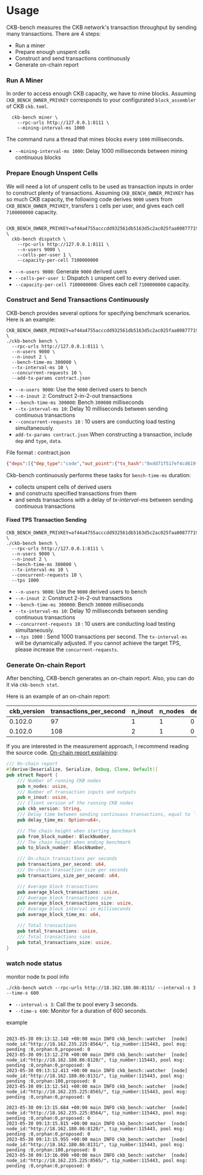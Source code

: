 # Usage

CKB-bench measures the CKB network's transaction throughput by sending many transactions. There are 4 steps:
  - Run a miner
  - Prepare enough unspent cells
  - Construct and send transactions continuously 
  - Generate on-chain report

### Run A Miner

In order to access enough CKB capacity, we have to mine blocks.
Assuming `CKB_BENCH_OWNER_PRIVKEY` corresponds to your configurated `block_assembler` of CKB `ckb.toml`.

```shell
  ckb-bench miner \
    --rpc-urls http://127.0.0.1:8111 \
    --mining-interval-ms 1000
```

The command runs a thread that mines blocks every `1000` milliseconds.

- `--mining-interval-ms 1000`: Delay 1000 milliseconds between mining continuous blocks

### Prepare Enough Unspent Cells

We will need a lot of unspent cells to be used as transaction inputs in order to construct plenty of transactions.
Assuming `CKB_BENCH_OWNER_PRIVKEY` has so much CKB capacity, the following code derives `9000` users from `CKB_BENCH_OWNER_PRIVKEY`, transfers `1` cells per user, and gives each cell `7100000000` capacity.

```shell
  CKB_BENCH_OWNER_PRIVKEY=af44a4755acccdd932561db5163d5c2ac025faa00877719c78bb0b5d61da8c94 \
  ckb-bench dispatch \
    --rpc-urls http://127.0.0.1:8111 \
    --n-users 9000 \
    --cells-per-user 1 \
    --capacity-per-cell 7100000000
```

- `--n-users 9000`: Generate `9000` derived users
- `--cells-per-user 1`: Dispatch `1` unspent cell to every derived user.
- `--capacity-per-cell 7100000000`: Gives each cell `7100000000` capacity.

### Construct and Send Transactions Continuously

CKB-bench provides several options for specifying benchmark scenarios. Here is an example:

  ```shell
  CKB_BENCH_OWNER_PRIVKEY=af44a4755acccdd932561db5163d5c2ac025faa00877719c78bb0b5d61da8c94 \
  ./ckb-bench bench \
    --rpc-urls http://127.0.0.1:8111 \
    --n-users 9000 \
    --n-inout 2 \
    --bench-time-ms 300000 \
    --tx-interval-ms 10 \
    --concurrent-requests 10 \
    --add-tx-params contract.json
  ```

- `--n-users 9000`: Use the `9000` derived users to bench
- `--n-inout 2`: Construct 2-in-2-out transactions
- `--bench-time-ms 300000`: Bench `300000` milliseconds
- `--tx-interval-ms 10`: Delay 10 milliseconds between sending continuous transactions
- `--concurrent-requests 10` : 10 users are conducting load testing simultaneously.
- `add-tx-params contract.json` When constructing a transaction, include `dep` and `type`, `data`.

File format : contract.json 
```json
{"deps":[{"dep_type":"code","out_point":{"tx_hash":"0xdd71f517ef4cd619f656d3e83d2000bf2f14ebdb0d786e019310acaa9c431c69","index":"0x0"}}],"_type":{"code_hash":"0x4a27458674f2e96f84b727f89bd7dab18dbfb74265d5977f215324715570b36b","hash_type":"data1","args":"0x02"},"output_data":"0x005a6202000000000000000000000000","min_fee":1000,"max_fee":1000}
```
Ckb-bench continuously performs these tasks for `bench-time-ms` duration:
  - collects unspent cells of derived users
  - and constructs specified transactions from them
  - and sends transactions with a delay of *tx-interval-ms* between sending continuous transactions

#### Fixed TPS Transaction Sending

  ```shell
  CKB_BENCH_OWNER_PRIVKEY=af44a4755acccdd932561db5163d5c2ac025faa00877719c78bb0b5d61da8c94 \
  ./ckb-bench bench \
    --rpc-urls http://127.0.0.1:8111 \
    --n-users 9000 \
    --n-inout 2 \
    --bench-time-ms 300000 \
    --tx-interval-ms 10 \
    --concurrent-requests 10 \
    --tps 1000 
  ```
- `--n-users 9000`: Use the `9000` derived users to bench
- `--n-inout 2`: Construct 2-in-2-out transactions
- `--bench-time-ms 300000`: Bench `300000` milliseconds
- `--tx-interval-ms 10`: Delay 10 milliseconds between sending continuous transactions
- `--concurrent-requests 10` : 10 users are conducting load testing simultaneously.
- `--tps 1000` : Send 1000 transactions per second. The `tx-interval-ms` will be dynamically adjusted. If you cannot achieve the target TPS, please increase the `concurrent-requests`.

### Generate On-chain Report

After benching, CKB-bench generates an on-chain report. Also, you can do it via `ckb-bench stat`.

Here is an example of an on-chain report:

| ckb_version | transactions_per_second | n_inout | n_nodes | delay_time_ms | average_block_time_ms | average_block_transactions | average_block_transactions_size | from_block_number | to_block_number | total_transactions | total_transactions_size | transactions_size_per_second |
| :---------- | :------------- | :------ | :--- | :--- | :--- | :--- | :--- | :--- | :--- | :--- | :--- | :--- |
| 0.102.0 | 97 | 1 | 1 | 0 | 3013 | 292 | 119243 | 1377 | 1426 | 14642 | 5962165 | 39571 |
| 0.102.0 | 108 | 2 | 1 | 0 | 1233 | 133 | 82941 | 1634 | 1755 | 16289 | 10118818 | 67231 |

If you are interested in the measurement approach, I recommend reading the source code. [On-chain report explaining](https://github.com/nervosnetwork/ckb-integration-test/blob/d57011f8d140d5f4dc56dc147d7babe2a1cec322/ckb-bench/src/stat.rs#L6-L39):

```rust
/// On-chain report
#[derive(Deserialize, Serialize, Debug, Clone, Default)]
pub struct Report {
    /// Number of running CKB nodes
    pub n_nodes: usize,
    /// Number of transaction inputs and outputs
    pub n_inout: usize,
    /// Client version of the running CKB nodes
    pub ckb_version: String,
    /// Delay time between sending continuous transactions, equal to `--tx-interval-ms`
    pub delay_time_ms: Option<u64>,

    /// The chain height when starting benchmark
    pub from_block_number: BlockNumber,
    /// The chain height when ending benchmark
    pub to_block_number: BlockNumber,

    /// On-chain transactions per seconds
    pub transactions_per_second: u64,
    /// On-chain transaction size per seconds
    pub transactions_size_per_second: u64,

    /// Average block transactions
    pub average_block_transactions: usize,
    /// Average block transactions size
    pub average_block_transactions_size: usize,
    /// Average block interval in milliseconds
    pub average_block_time_ms: u64,

    /// Total transactions
    pub total_transactions: usize,
    /// Total transactions size
    pub total_transactions_size: usize,
}
```
### watch node status
monitor node tx pool info
```
./ckb-bench watch --rpc-urls http://18.162.180.86:8131/ --interval-s 3 --time-s 600
```
- `--interval-s 3`: Call the tx pool every 3 seconds.
- `--time-s 600`: Monitor for a duration of 600 seconds.

example
```

2023-05-30 09:13:12.148 +00:00 main INFO ckb_bench::watcher  [node] node_id:"http://18.162.235.225:8564/", tip_number:115443, pool msg: pending :0,orphan:0,proposed: 0 
2023-05-30 09:13:12.278 +00:00 main INFO ckb_bench::watcher  [node] node_id:"http://18.162.180.86:8120/", tip_number:115443, pool msg: pending :0,orphan:0,proposed: 0 
2023-05-30 09:13:12.413 +00:00 main INFO ckb_bench::watcher  [node] node_id:"http://18.162.180.86:8131/", tip_number:115443, pool msg: pending :0,orphan:100,proposed: 0 
2023-05-30 09:13:12.541 +00:00 main INFO ckb_bench::watcher  [node] node_id:"http://18.162.235.225:8565/", tip_number:115443, pool msg: pending :0,orphan:0,proposed: 0 

2023-05-30 09:13:15.684 +00:00 main INFO ckb_bench::watcher  [node] node_id:"http://18.162.235.225:8564/", tip_number:115443, pool msg: pending :0,orphan:0,proposed: 0 
2023-05-30 09:13:15.815 +00:00 main INFO ckb_bench::watcher  [node] node_id:"http://18.162.180.86:8120/", tip_number:115443, pool msg: pending :0,orphan:0,proposed: 0 
2023-05-30 09:13:15.955 +00:00 main INFO ckb_bench::watcher  [node] node_id:"http://18.162.180.86:8131/", tip_number:115443, pool msg: pending :0,orphan:100,proposed: 0 
2023-05-30 09:13:16.090 +00:00 main INFO ckb_bench::watcher  [node] node_id:"http://18.162.235.225:8565/", tip_number:115443, pool msg: pending :0,orphan:0,proposed: 0 
```